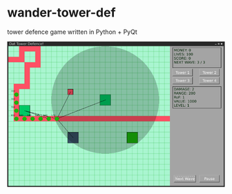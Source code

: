 wander-tower-def
================

tower defence game written in Python + PyQt

![screenshot of wander tower def](screenshot.png)
